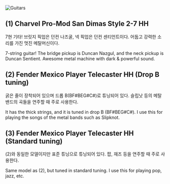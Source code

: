 ![Guitars](https://imgur.com/vmvAa5V.jpg)

## (1) Charvel Pro-Mod San Dimas Style 2-7 HH

7현 기타!
브릿지 픽업은 던컨 나즈굴, 넥 픽업은 던컨 센티언트이다. 어둡고 강력한 소리를 가진 멋진 메탈머신이다.

7-string guitar!
The bridge pickup is Duncan Nazgul, and the neck pickup is Duncan Sentient. Awesome metal machine with dark & powerful
sound.

## (2) Fender Mexico Player Telecaster HH (Drop B tuning)

굵은 줄이 장착되어 있으며 드롭 B(BF#BEG#C#)로 튜닝되어 있다. 슬립낫 등의 메탈 밴드의 곡들을 연주할 때 주로 사용한다.

It has the thick strings, and it is tuned in drop B (BF#BEG#C#). I use this for playing the songs of the metal bands
such as Slipknot.

## (3) Fender Mexico Player Telecaster HH (Standard tuning)

(2)와 동일한 모델이지만 표준 튜닝으로 튜닝되어 있다. 팝, 재즈 등을 연주할 때 주로 사용한다.

Same model as (2), but tuned in standard tuning. I use this for playing pop, jazz, etc.
